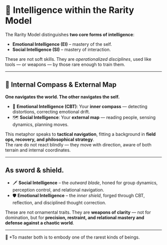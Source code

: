 # 🧠 Intelligence within the Rarity Model

The Rarity Model distinguishes **two core forms of intelligence**:

- **Emotional Intelligence (EI)** – mastery of the self.
- **Social Intelligence (SI)** – mastery of interaction.

These are not soft skills. They are *operationalized disciplines*, used like tools — or weapons — by those rare enough to train them.

---

## 🧭 Internal Compass & External Map

**One navigates the world. The other navigates the self.**

- 🧭 **Emotional Intelligence (CBT)**: Your **inner compass** — detecting distortions, correcting emotional drift.
- 🗺️ **Social Intelligence**: Your **external map** — reading people, sensing dynamics, planning moves.

This metaphor speaks to **tactical navigation**, fitting a background in **field ops, recovery, and philosophical strategy**.  
The rare do not react blindly — they move with direction, aware of both terrain and internal coordinates.

---

## As sword & shield. 

- 🗡️ **Social Intelligence** – the *outward blade*, honed for group dynamics, perception control, and relational navigation.
- 🛡️ **Emotional Intelligence** – the *inner shield*, forged through CBT, reflection, and disciplined thought correction.

These are not ornamental traits. They are **weapons of clarity** — not for domination, but for **precision, restraint, and relational mastery and defense against a chaotic world**.

---

🧬 *To master both is to embody one of the rarest kinds of beings. 
